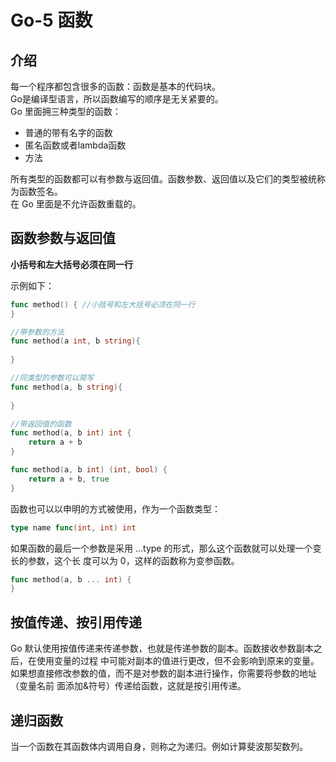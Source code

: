 # Go-5 函数

## 介绍
每一个程序都包含很多的函数：函数是基本的代码块。  
Go是编译型语言，所以函数编写的顺序是无关紧要的。  
Go 里面拥三种类型的函数：  
- 普通的带有名字的函数
- 匿名函数或者lambda函数
- 方法  

所有类型的函数都可以有参数与返回值。函数参数、返回值以及它们的类型被统称为函数签名。  
在 Go 里面是不允许函数重载的。

## 函数参数与返回值
**小括号和左大括号必须在同一行**

示例如下：
```go
func method() { //小括号和左大括号必须在同一行
}

//带参数的方法
func method(a int, b string){
	
}

//同类型的参数可以简写
func method(a, b string){
	
}

//带返回值的函数
func method(a, b int) int {
	return a + b
}

func method(a, b int) (int, bool) {
	return a + b, true
}

```

函数也可以以申明的方式被使用，作为一个函数类型：  
```go
type name func(int, int) int
```

如果函数的最后一个参数是采用 ...type 的形式，那么这个函数就可以处理一个变长的参数，这个长
度可以为 0，这样的函数称为变参函数。  
```go
func method(a, b ... int) {
}
```


## 按值传递、按引用传递
Go 默认使用按值传递来传递参数，也就是传递参数的副本。函数接收参数副本之后，在使用变量的过程
中可能对副本的值进行更改，但不会影响到原来的变量。  
如果想直接修改参数的值，而不是对参数的副本进行操作，你需要将参数的地址（变量名前
面添加&符号）传递给函数，这就是按引用传递。

## 递归函数
当一个函数在其函数体内调用自身，则称之为递归。例如计算斐波那契数列。

